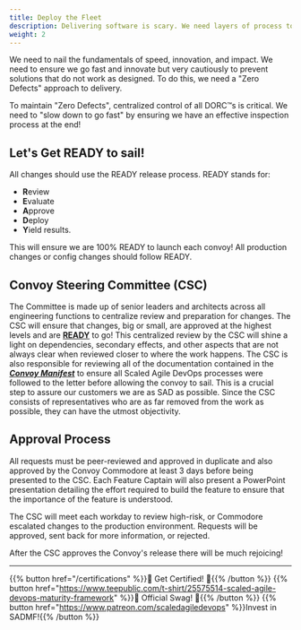 ```yaml
---
title: Deploy the Fleet
description: Delivering software is scary. We need layers of process to feel better.
weight: 2
---
```


We need to nail the fundamentals of speed, innovation, and impact. We need to ensure we go fast and innovate but very cautiously to prevent solutions that do not work as designed. To do this, we need a "Zero Defects" approach to delivery.

To maintain "Zero Defects", centralized control of all DORC&trade;s is critical. We need to "slow down to go fast" by ensuring we have an effective inspection process at the end!

## Let's Get READY to sail!

All changes should use the READY release process. READY stands for:

- **R**eview
- **E**valuate
- **A**pprove
- **D**eploy
- **Y**ield results.

This will ensure we are 100% READY to launch each convoy! All production changes or config changes should follow READY.

## Convoy Steering Committee (CSC)

The Committee is made up of senior leaders and architects across all engineering functions to centralize review and preparation for changes. The CSC will ensure that changes, big or small, are approved at the highest levels and are **[READY](#lets-get-ready-to-sail)** to go! This centralized review by the CSC will shine a light on dependencies, secondary effects, and other aspects that are not always clear when reviewed closer to where the work happens. The CSC is also responsible for reviewing all of the documentation contained in the *[**Convoy Manifest**](/release-convoy/manifest/)* to ensure all Scaled Agile DevOps processes were followed to the letter before allowing the convoy to sail. This is a crucial step to assure our customers we are as SAD as possible. Since the CSC consists of representatives who are as far removed from the work as possible, they can have the utmost objectivity.

## Approval Process

All requests must be peer-reviewed and approved in duplicate and also approved by the Convoy Commodore at least 3 days before being presented to the CSC. Each Feature Captain will also present a PowerPoint presentation detailing the effort required to build the feature to ensure that the importance of the feature is understood.

The CSC will meet each workday to review high-risk, or Commodore escalated changes to the production environment.  Requests will be approved, sent back for more information, or rejected.

After the CSC approves the Convoy's release there will be much rejoicing!

---

{{% button href="/certifications" %}}🏅 Get Certified! 🏅{{% /button %}}
{{% button href="https://www.teepublic.com/t-shirt/25575514-scaled-agile-devops-maturity-framework" %}}💸 Official Swag! 💸{{% /button %}}
{{% button href="https://www.patreon.com/scaledagiledevops" %}}Invest in SADMF!{{% /button %}}